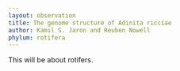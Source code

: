```yaml
---
layout: observation
title: The genome structure of Adinita ricciae
author: Kamil S. Jaron and Reuben Nowell
phylum: rotifera
---
```


This will be about rotifers.
